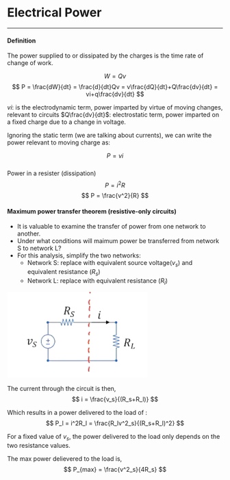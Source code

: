 # Electrical Power
---
#### Definition
The power supplied to or dissipated by the charges is the time rate of change of work.

$$
W = Qv
$$
$$
P = \frac{dW}{dt} = \frac{d}{dt}Qv = v\frac{dQ}{dt}+Q\frac{dv}{dt} = vi+q\frac{dv}{dt}
$$

$vi$: is the electrodynamic term, power imparted by virtue of moving changes, relevant to circuits
$Q\frac{dv}{dt}$: electrostatic term, power imparted on a fixed charge due to a change in voltage.

Ignoring the static term (we are talking about currents), we can write the power relevant to moving charge as:

$$
P = vi
$$
#####
Power in a resister (dissipation)
$$
P = i^2R
$$
$$
P = \frac{v^2}{R}
$$

#### Maximum power transfer theorem (resistive-only circuits)

- It is valuable to examine the transfer of power from one network to another.
- Under what conditions will maimum power be transferred from network S to network L?
- For this analysis, simplify the two networks:
  - Network S: replace with equivalent source voltage($v_s$) and equivalent resistance ($R_s$)
  - Network L: replace with equivalent resistance ($R_l$)

![](/assets/powerTransferTheorum.png)

The current through the circuit is then,
$$
i = \frac{v_s}{(R_s+R_l)}
$$

Which results in a power delivered to the load of :
$$
P_l = i^2R_l = \frac{R_lv^2_s}{(R_s+R_l)^2}
$$

For a fixed value of $v_s$, the power delivered to the load only depends on the two resistance values.

The max power delievered to the load is,
$$
P_{max} = \frac{v^2_s}{4R_s}
$$

